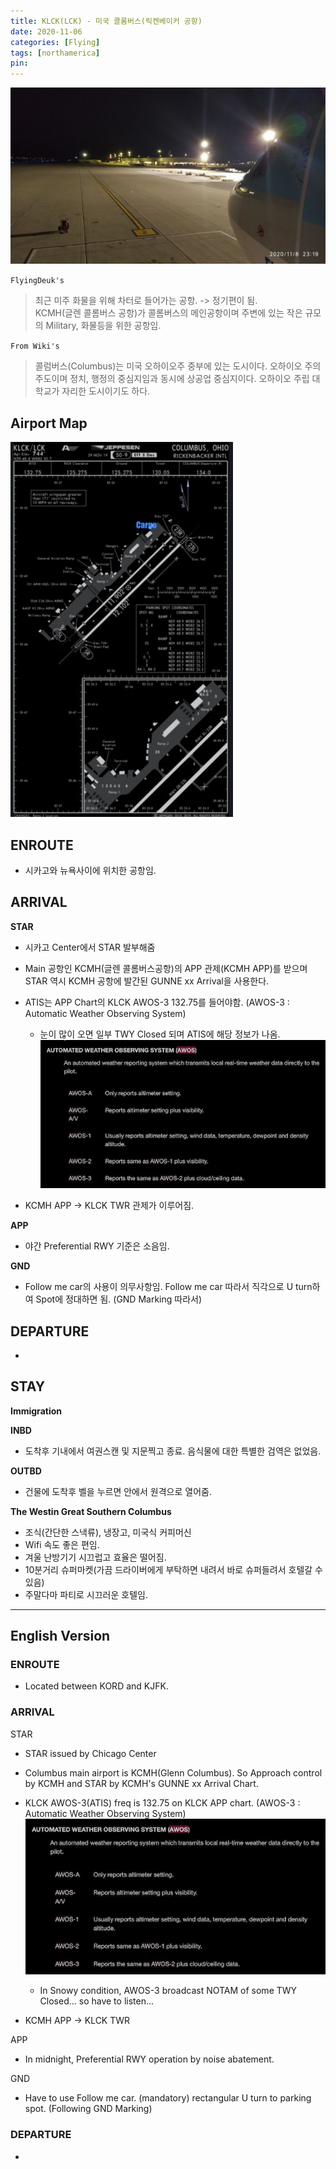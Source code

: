 ```yaml
---
title: KLCK(LCK) - 미국 콜롬버스(릭켄베이커 공항)
date: 2020-11-06
categories: [Flying]
tags: [northamerica]
pin:
---
```


![lck](/img/flying/airport/lck.jpg)

`FlyingDeuk's`
>최근 미주 화물을 위해 차터로 들어가는 공항. -> 정기편이 됨. <br>
KCMH(글렌 콜롬버스 공항)가 콜롬버스의 메인공항이며 주변에 있는 작은 규모의 Military, 화물등을 위한 공항임.

`From Wiki's`
>콜럼버스(Columbus)는 미국 오하이오주 중부에 있는 도시이다. 오하이오 주의 주도이며 정치, 행정의 중심지임과 동시에 상공업 중심지이다. 오하이오 주립 대학교가 자리한 도시이기도 하다.

## Airport Map
![lck](/img/flying/airport/lck_ap.jpg)


## ENROUTE
- 시카고와 뉴욕사이에 위치한 공항임.

## ARRIVAL
**STAR**
- 시카고 Center에서 STAR 발부해줌
- Main 공항인 KCMH(글렌 콜롬버스공항)의 APP 관제(KCMH APP)를 받으며 STAR 역시 KCMH 공항에 발간된 GUNNE xx Arrival을 사용한다.
- ATIS는 APP Chart의 KLCK AWOS-3 132.75를 들어야함. (AWOS-3 : Automatic Weather Observing System)
  - 눈이 많이 오면 일부 TWY Closed 되며 ATIS에 해당 정보가 나옴.
![lck_atis](/img/flying/airport/lck_atis.jpg)

- KCMH APP -> KLCK TWR 관제가 이루어짐.

**APP**
- 야간 Preferential RWY 기준은 소음임.

**GND**
- Follow me car의 사용이 의무사항임. Follow me car 따라서 직각으로 U turn하여 Spot에 정대하면 됨. (GND Marking 따라서)

## DEPARTURE
-

## STAY
**Immigration**

**INBD**
- 도착후 기내에서 여권스캔 및 지문찍고 종료. 음식물에 대한 특별한 검역은 없었음.

**OUTBD**
- 건물에 도착후 벨을 누르면 안에서 원격으로 열어줌.

**The Westin Great Southern Columbus**
- 조식(간단한 스낵류), 냉장고, 미국식 커피머신
- Wifi 속도 좋은 편임.
- 겨울 난방기기 시끄럽고 효율은 떨어짐.
- 10분거리 슈퍼마켓(가끔 드라이버에게 부탁하면 내려서 바로 슈퍼들려서 호텔갈 수 있음)
- 주말다마 파티로 시끄러운 호텔임.

----------

## English Version

### ENROUTE
- Located between KORD and KJFK.

### ARRIVAL
STAR
- STAR issued by Chicago Center
- Columbus main airport is KCMH(Glenn Columbus). So Approach control by KCMH and STAR by KCMH's GUNNE xx Arrival Chart.
- KLCK AWOS-3(ATIS) freq is 132.75 on KLCK APP chart. (AWOS-3 : Automatic Weather Observing System)
![lck_atis](/img/flying/airport/lck_atis.jpg)

  - In Snowy condition, AWOS-3 broadcast NOTAM of some TWY Closed... so have to listen...
- KCMH APP -> KLCK TWR

APP
- In midnight, Preferential RWY operation by noise abatement.

GND
- Have to use Follow me car. (mandatory) rectangular U turn to parking spot. (Following GND Marking)


### DEPARTURE
-
